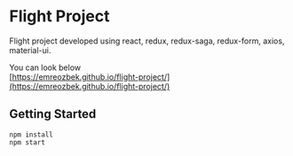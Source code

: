 # Flight Project

Flight project developed using react, redux, redux-saga, redux-form, axios, material-ui.

You can look below<br />
[https://emreozbek.github.io/flight-project/](https://emreozbek.github.io/flight-project/)

## Getting Started
```
npm install
npm start
```